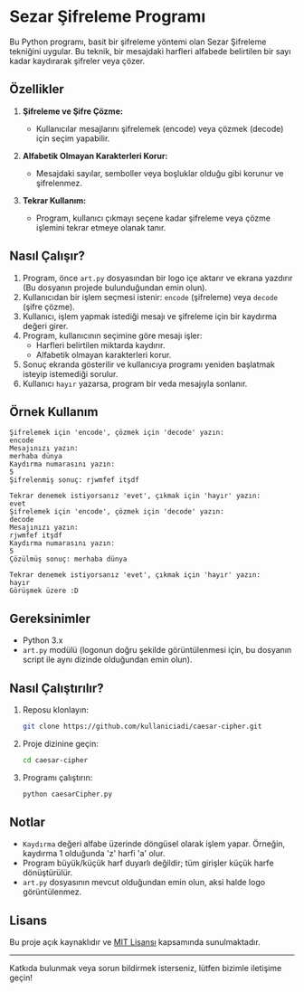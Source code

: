 # Sezar Şifreleme Programı

Bu Python programı, basit bir şifreleme yöntemi olan Sezar Şifreleme tekniğini uygular. Bu teknik, bir mesajdaki harfleri alfabede belirtilen bir sayı kadar kaydırarak şifreler veya çözer.

## Özellikler

1. **Şifreleme ve Şifre Çözme:**

   - Kullanıcılar mesajlarını şifrelemek (encode) veya çözmek (decode) için seçim yapabilir.

2. **Alfabetik Olmayan Karakterleri Korur:**

   - Mesajdaki sayılar, semboller veya boşluklar olduğu gibi korunur ve şifrelenmez.

3. **Tekrar Kullanım:**
   - Program, kullanıcı çıkmayı seçene kadar şifreleme veya çözme işlemini tekrar etmeye olanak tanır.

## Nasıl Çalışır?

1. Program, önce `art.py` dosyasından bir logo içe aktarır ve ekrana yazdırır (Bu dosyanın projede bulunduğundan emin olun).
2. Kullanıcıdan bir işlem seçmesi istenir: `encode` (şifreleme) veya `decode` (şifre çözme).
3. Kullanıcı, işlem yapmak istediği mesajı ve şifreleme için bir kaydırma değeri girer.
4. Program, kullanıcının seçimine göre mesajı işler:
   - Harfleri belirtilen miktarda kaydırır.
   - Alfabetik olmayan karakterleri korur.
5. Sonuç ekranda gösterilir ve kullanıcıya programı yeniden başlatmak isteyip istemediği sorulur.
6. Kullanıcı `hayır` yazarsa, program bir veda mesajıyla sonlanır.

## Örnek Kullanım

```plaintext
Şifrelemek için 'encode', çözmek için 'decode' yazın:
encode
Mesajınızı yazın:
merhaba dünya
Kaydırma numarasını yazın:
5
Şifrelenmiş sonuç: rjwmfef itşdf

Tekrar denemek istiyorsanız 'evet', çıkmak için 'hayır' yazın:
evet
Şifrelemek için 'encode', çözmek için 'decode' yazın:
decode
Mesajınızı yazın:
rjwmfef itşdf
Kaydırma numarasını yazın:
5
Çözülmüş sonuç: merhaba dünya

Tekrar denemek istiyorsanız 'evet', çıkmak için 'hayır' yazın:
hayır
Görüşmek üzere :D
```

## Gereksinimler

- Python 3.x
- `art.py` modülü (logonun doğru şekilde görüntülenmesi için, bu dosyanın script ile aynı dizinde olduğundan emin olun).

## Nasıl Çalıştırılır?

1. Reposu klonlayın:
   ```bash
   git clone https://github.com/kullaniciadi/caesar-cipher.git
   ```
2. Proje dizinine geçin:
   ```bash
   cd caesar-cipher
   ```
3. Programı çalıştırın:
   ```bash
   python caesarCipher.py
   ```

## Notlar

- `Kaydırma` değeri alfabe üzerinde döngüsel olarak işlem yapar. Örneğin, kaydırma 1 olduğunda 'z' harfi 'a' olur.
- Program büyük/küçük harf duyarlı değildir; tüm girişler küçük harfe dönüştürülür.
- `art.py` dosyasının mevcut olduğundan emin olun, aksi halde logo görüntülenmez.

## Lisans

Bu proje açık kaynaklıdır ve [MIT Lisansı](LICENSE) kapsamında sunulmaktadır.

---

Katkıda bulunmak veya sorun bildirmek isterseniz, lütfen bizimle iletişime geçin!
